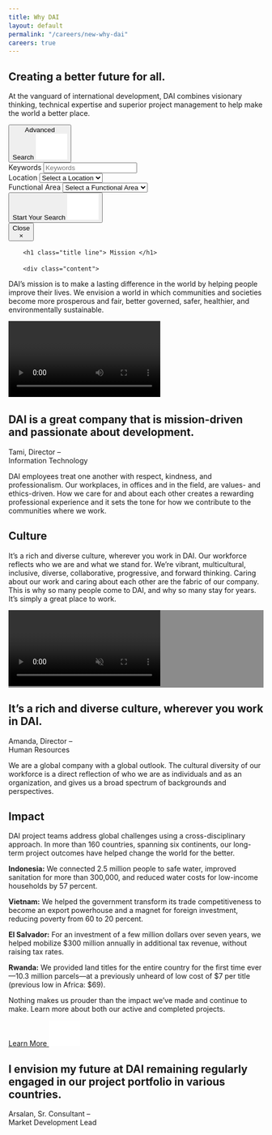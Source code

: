 ```yaml
---
title: Why DAI
layout: default
permalink: "/careers/new-why-dai"
careers: true
---
```

<section class="hero why-dai">
<div class="container">
<div class="row">
<div class="col-md-11">
<h1 class="title line">
Creating a better future for all. 
</h1>
<p class="sub--title"> 
At the vanguard of international development, DAI combines visionary thinking, technical expertise and superior project management to help make the world a better place. 
</p>
</div>
</div>
</div>

<button id="advancedSearchBtn" class="btn btn-success btn-search">
Advanced <br>Search <img class="icon" src="assets/build/img/icons/arrow-button.svg" alt="Arrow icon">
</button> 

<div class="visible-lg visible-md">
<div class="form" id="careerSearchForm">
<div class="container-fluid">
<div class="row">
<div class="col-md-12" id="app">
<form action="search.html" method="GET">
<div class="form-group">
    <label for="keywords">Keywords</label>
    <input type="text" name="keywords" id="keywords" v-model="searchKeyword" placeholder="Keywords" class="form-control">
</div>
<div class="form-group">
    <label for="location">Location</label>
    <select v-model="searchLocation" :title="getLocations" id="location" name="location" class="form-control">
        <option value="" selected>Select a Location</option>
        <option v-for="location in locations" :value="location"> {{ location }} </option>
    </select>
</div>
<div class="form-group">
    <label for="searchFunctionalArea">Functional Area</label>
    <select v-model="searchFunctionalArea" :title="getFunctionalAreas" id="searchFunctionalArea" name="functional_area" class="form-control">
        <option value="" selected>Select a Functional Area</option>
        <option v-for="area in functionalAreas" :value="area"> {{ area }} </option>
    </select>
</div> 
<div class="form-group">
    <button type="submit" class="btn btn-success btn-block">
        Start Your Search <img src="assets/build/img/icons/arrow-button.svg" alt="Arrow icon">
    </button>
</div>
</form>
</div>
</div>
</div>
<button id="close-form" class="close">
<div class="sr-only">Close</div>
&times;
</button>
</div>    </div>

</section><section class="split-three">
<div class="container ">
<div class="row">

        <h1 class="title line"> Mission </h1>
    
        <div class="content">
<p>DAI’s mission is to make a lasting difference in the world by helping people improve their lives. We envision a world in which communities and societies become more prosperous and fair, better governed, safer, healthier, and environmentally sustainable.</p>                </div>
    

<!-- Image & Video -->
<div class="image image--1" style="background: url('assets/build/img/split-three/bg-01.jpg') no-repeat center center / cover;"></div>

<div class="video">
<video autoplay="autoplay" loop="loop">
    <source src="https://s3.amazonaws.com/dai-assets/videos/mission.mp4" type="video/mp4" /> 
    <source src="https://s3.amazonaws.com/dai-assets/videos/mission.webm" type="video/webm" /> 
    Your browser does not support HTML5 video.
</video>
</div>


    
</div>
</div>
</section><section class="quote-image">
<div class="container">
<div class="row">

<div class="image"></div>

<div class="content">
<div class="content--title">
<h1 class="quote">DAI is a great company that is mission-driven and passionate about development.</h1>
<p class="by">Tami, Director – <br class="hidden-xs">Information Technology</p>
</div>
<div class="content--box">
<p>
    DAI employees treat one another with respect, kindness, and professionalism. Our workplaces, in offices and in the field, are values- and ethics-driven. How we care for and about each other creates a rewarding professional experience and it sets the tone for how we contribute to the communities where we work.
</p>
</div>
</div>
</div>
</div>
</section><section class="content--full grey">
<div class="container">
<div class="row">
<div class="col-md-8 content--container">
<h1 class="title line">Culture</h1>
<div class="copy">
<p>It’s a rich and diverse culture, wherever you work in DAI. Our workforce reflects who we are and what we stand for. We’re vibrant, multicultural, inclusive, diverse, collaborative, progressive, and forward thinking. Caring about our work and caring about each other are the fabric of our company. This is why so many people come to DAI, and why so many stay for years. It’s simply a great place to work.</p> 
</div>
</div>
</div>
</div>
</section><section class="banner--video" style="background: linear-gradient(rgba(0, 0, 0, 0.45), rgba(0, 0, 0, 0.45)), url('assets/build/img/videos/why-dai.jpg') no-repeat center center / cover;">
<video autoplay muted>
<source src="https://s3.amazonaws.com/dai-assets/videos/banner/why-dai.mp4" type="video/mp4">
</video>
</section><section class="quote-content ">
<div class="container">
<div class="row">
<div class="col-md-5">
<div class="content--title quote-mark quote-mark--3">
                        <h1 class="quote"> It’s a rich and diverse culture, wherever you work in DAI. </h1>
                                            <p class="by"> Amanda, Director – <br class='hidden-xs'>Human Resources </p>
                </div>
</div>
<div class="col-md-7">
            <div class="content--box ">
                        <p>We are a global company with a global outlook.  The cultural diversity of our workforce is a direct reflection of who we are as individuals and as an organization, and gives us a broad spectrum of backgrounds and perspectives.</p>                                                        </div>
</div>
</div>
</div>
</section><section class="impact">
<div class="container">

<div class="row">
<div class="content">
<div class="content--title">
<h1 class="title line">Impact</h1>
</div>
</div>
<div class="image hidden-sm hidden-xs"></div>
</div>

<div class="row">
<div class="stats-container">
<div class="box">
<p>DAI project teams address global challenges using a cross-disciplinary approach. In more than 160 countries, spanning six continents, our long-term project outcomes have helped change the world for the better.</p>
</div>
<p><strong>Indonesia:</strong> We connected 2.5 million people to safe water, improved sanitation for more than 300,000, and reduced water costs for low-income households by 57 percent.</p>
<p><strong>Vietnam:</strong> We helped the government transform its trade competitiveness to become an export powerhouse and a magnet for foreign investment, reducing poverty from 60 to 20 percent.</p>
<p><strong>El Salvador:</strong> For an investment of a few million dollars over seven years, we helped mobilize $300 million annually in additional tax revenue, without raising tax rates.</p>
<p><strong>Rwanda:</strong> We provided land titles for the entire country for the first time ever—10.3 million parcels—at a previously unheard of low cost of $7 per title (previous low in Africa: $69).</p>
<p>Nothing makes us prouder than the impact we’ve made and continue to make. Learn more about both our active and completed projects.</p>
<a href="https://www.dai.com/our-work/the-projects" class="btn btn-primary" target="_blank">Learn More <img class="icon" src="assets/build/img/icons/arrow-button.svg" alt="Arrow icon"></a>
</div>
</div>

<div class="row quote-container">
<div class="col-lg-5 col-md-6">
<div class="quote--title">
<h1 class="quote">I envision my future at DAI remaining regularly engaged in our project portfolio in various countries.</h1>
<p class="by">Arsalan, Sr. Consultant – <br class="hidden-xs">Market Development Lead</p>
</div>
</div>
<div class="col-lg-6 col-lg-offset-1 col-md-6">
<div class="quote--image"></div>
</div>
</div>

</div>
</section>